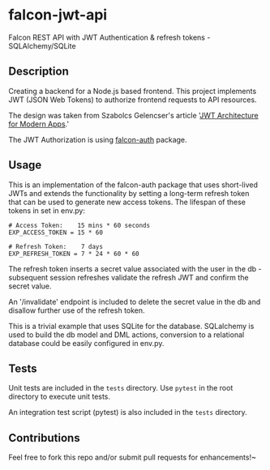 # falcon-jwt-api
Falcon REST API with JWT Authentication & refresh tokens - SQLAlchemy/SQLite

## Description
Creating a backend for a Node.js based frontend. This project implements JWT (JSON Web Tokens) to authorize frontend requests to API resources.

The design was taken from Szabolcs Gelencser's article '[JWT Architecture for Modern Apps](https://levelup.gitconnected.com/secure-jwts-with-backend-for-frontend-9b7611ad2afb).'


The JWT Authorization is using [falcon-auth](https://falcon-auth.readthedocs.io/en/latest/readme.html) package.


## Usage
This is an implementation of the falcon-auth package that uses short-lived JWTs and extends the functionality by setting a long-term refresh token that can be used to generate new access tokens. The lifespan of these tokens in set in env.py:

```
# Access Token:    15 mins * 60 seconds
EXP_ACCESS_TOKEN = 15 * 60

# Refresh Token:    7 days
EXP_REFRESH_TOKEN = 7 * 24 * 60 * 60
```

The refresh token inserts a secret value associated with the user in the db - subsequent session refreshes validate the refresh JWT and confirm the secret value.

An '/invalidate' endpoint is included to delete the secret value in the db and disallow further use of the refresh token.

This is a trivial example that uses SQLite for the database. SQLalchemy is used to build the db model and DML actions, conversion to a relational database could be easily configured in env.py.

## Tests
Unit tests are included in the `tests` directory. Use `pytest` in the root directory to execute unit tests.

An integration test script (pytest) is also included in the `tests` directory.

## Contributions
Feel free to fork this repo and/or submit pull requests for enhancements!~